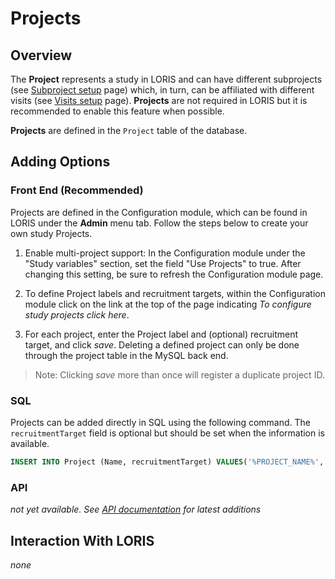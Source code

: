 # Projects

## Overview
The **Project** represents a study in LORIS and can have different subprojects (see [Subproject setup](./Subprojects.md) page) which, in turn, can be affiliated with different visits (see [Visits setup](./Visits.md) page). **Projects** are not required in LORIS but it is recommended to enable this feature when possible.

**Projects** are defined in the `Project` table of the database.
         
## Adding Options

### Front End (Recommended)
Projects are defined in the Configuration module, which can be found in LORIS under the **Admin** menu tab. Follow the steps below to create your own study Projects.

1. Enable multi-project support: In the Configuration module under the "Study variables" section, set the field "Use Projects" to true.  After changing this setting, be sure to refresh the Configuration module page.

2. To define Project labels and recruitment targets, within the Configuration module click on the link at the top of the page indicating _To configure study projects click here_.

3. For each project, enter the Project label and (optional) recruitment target, and click _save_. Deleting a defined project can only be done through the project table in the MySQL back end. 
   
> Note: Clicking _save_ more than once will register a duplicate project ID.

### SQL
Projects can be added directly in SQL using the following command. The `recruitmentTarget` field is optional but should be set when the information is available.

```sql
INSERT INTO Project (Name, recruitmentTarget) VALUES('%PROJECT_NAME%', NULL);
```


### API
 _not yet available. See [API documentation](../../../API/) for latest additions_
 
## Interaction With LORIS
_none_